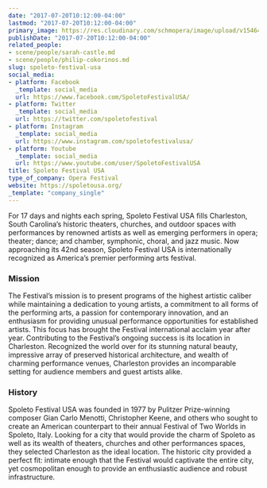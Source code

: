 ```yaml
---
date: "2017-07-20T10:12:00-04:00"
lastmod: "2017-07-20T10:12:00-04:00"
primary_image: https://res.cloudinary.com/schmopera/image/upload/v1546480115/media/2019/01/Logo-SpoletoUSA.jpg
publishDate: "2017-07-20T10:12:00-04:00"
related_people:
- scene/people/sarah-castle.md
- scene/people/philip-cokorinos.md
slug: spoleto-festival-usa
social_media:
- platform: Facebook
  _template: social_media
  url: https://www.facebook.com/SpoletoFestivalUSA/
- platform: Twitter
  _template: social_media
  url: https://twitter.com/spoletofestival
- platform: Instagram
  _template: social_media
  url: https://www.instagram.com/spoletofestivalusa/
- platform: Youtube
  _template: social_media
  url: https://www.youtube.com/user/SpoletoFestivalUSA
title: Spoleto Festival USA
type_of_company: Opera Festival
website: https://spoletousa.org/
_template: "company_single"
---
```

For 17 days and nights each spring, Spoleto Festival USA fills Charleston, South Carolina’s historic theaters, churches, and outdoor spaces with performances by renowned artists as well as emerging performers in opera; theater; dance; and chamber, symphonic, choral, and jazz music. Now approaching its 42nd season, Spoleto Festival USA is internationally recognized as America’s premier performing arts festival.

### Mission

The Festival’s mission is to present programs of the highest artistic caliber while maintaining a dedication to young artists, a commitment to all forms of the performing arts, a passion for contemporary innovation, and an enthusiasm for providing unusual performance opportunities for established artists. This focus has brought the Festival international acclaim year after year. Contributing to the Festival’s ongoing success is its location in Charleston. Recognized the world over for its stunning natural beauty, impressive array of preserved historical architecture, and wealth of charming performance venues, Charleston provides an incomparable setting for audience members and guest artists alike.

### History

Spoleto Festival USA was founded in 1977 by Pulitzer Prize-winning composer Gian Carlo Menotti, Christopher Keene, and others who sought to create an American counterpart to their annual Festival of Two Worlds in Spoleto, Italy. Looking for a city that would provide the charm of Spoleto as well as its wealth of theaters, churches and other performances spaces, they selected Charleston as the ideal location. The historic city provided a perfect fit: intimate enough that the Festival would captivate the entire city, yet cosmopolitan enough to provide an enthusiastic audience and robust infrastructure.